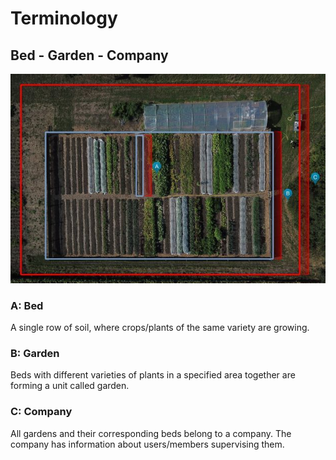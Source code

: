 # Terminology

## Bed - Garden - Company

![Definitions Bed - Garden - Company](../imgs/plant-map-companie-definitons-low.jpg)

### A: Bed

A single row of soil, where crops/plants of the same variety are growing.

### B: Garden

Beds with different varieties of plants in a specified area together are forming a unit called garden.

### C: Company

All gardens and their corresponding beds belong to a company.
The company has information about users/members supervising them.
